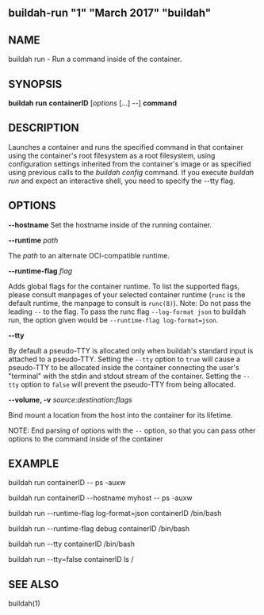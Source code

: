 ## buildah-run "1" "March 2017" "buildah"

## NAME
buildah run - Run a command inside of the container.

## SYNOPSIS
**buildah** **run** **containerID** [*options* [...] --] **command**

## DESCRIPTION
Launches a container and runs the specified command in that container using the
container's root filesystem as a root filesystem, using configuration settings
inherited from the container's image or as specified using previous calls to
the *buildah config* command.  If you execute *buildah run* and expect an
interactive shell, you need to specify the --tty flag.

## OPTIONS
**--hostname**
Set the hostname inside of the running container.

**--runtime** *path*

The *path* to an alternate OCI-compatible runtime.

**--runtime-flag** *flag*

Adds global flags for the container runtime. To list the supported flags, please
consult manpages of your selected container runtime (`runc` is the default
runtime, the manpage to consult is `runc(8)`).
Note: Do not pass the leading `--` to the flag. To pass the runc flag `--log-format json`
to buildah run, the option given would be `--runtime-flag log-format=json`.

**--tty**

By default a pseudo-TTY is allocated only when buildah's standard input is
attached to a pseudo-TTY.  Setting the `--tty` option to `true` will cause a
pseudo-TTY to be allocated inside the container connecting the user's "terminal"
with the stdin and stdout stream of the container.  Setting the `--tty` option to
`false` will prevent the pseudo-TTY from being allocated.

**--volume, -v** *source*:*destination*:*flags*

Bind mount a location from the host into the container for its lifetime.

NOTE: End parsing of options with the `--` option, so that you can pass other 
options to the command inside of the container

## EXAMPLE

buildah run containerID -- ps -auxw

buildah run containerID --hostname myhost -- ps -auxw

buildah run --runtime-flag log-format=json containerID /bin/bash

buildah run --runtime-flag debug containerID /bin/bash

buildah run --tty containerID /bin/bash

buildah run --tty=false containerID ls /

## SEE ALSO
buildah(1)
